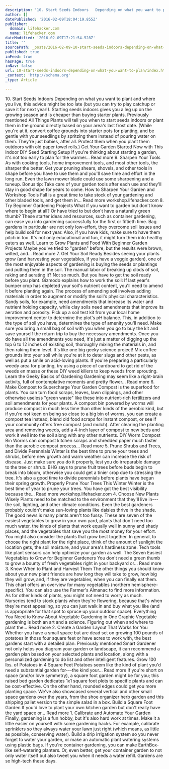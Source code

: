 ```yaml
---
description: '10. Start Seeds Indoors   Depending on what you want to plant and where you live, this advice might be too late (but you can try to play catchup or save it for '
author: []
datePublished: '2016-02-09T18:04:19.855Z'
publisher:
  domain: lifehacker.com
  name: lifehacker.com
dateModified: '2016-02-09T17:21:54.528Z'
title: ''
sourcePath: _posts/2016-02-09-10-start-seeds-indoors-depending-on-what-you-want-to-plan.md
published: true
inFeed: true
hasPage: true
inNav: false
url: 10-start-seeds-indoors-depending-on-what-you-want-to-plan/index.html
_context: 'http://schema.org'
_type: Article

---
```

10\. Start Seeds Indoors Depending on what you want to plant and where you live, this advice might be too late (but you can try to play catchup or save it for next year!). Starting seeds indoors gives you a leg up on the growing season and is cheaper than buying starter plants. Previously mentioned All Things Plants will tell you when to start seeds indoors or plant them in the ground directly based on your area's last frost date. (While you're at it, convert coffee grounds into starter pots for planting, and be gentle with your seedlings by spritzing them instead of pouring water on them. They're just babies, after all. Protect them when you plant them outdoors with old paper towel rolls.) Get Your Garden Started Now with This Indoor DIY Seed Starting Setup If you're thinking about starting a garden, it's not too early to plan for the warmer... Read more 9\. Sharpen Your Tools As with cooking tools, home improvement tools, and most other tools, the sharper the better. Get your pruning shears, shovels, and other tools in shape before you have to use them and you'll save time and effort in the long run. Even the lawn mower blade could use some sharpening and a tuneup. Bonus tip: Take care of your garden tools after each use and they'll stay in good shape for years to come. How to Sharpen Your Garden and Workshop Tools Fall is a great time to take stock of your gardening and other bladed tools, and get them in... Read more workshop.​lifehacker.​com 8\. Try Beginner Gardening Projects What if you want to garden but don't know where to begin at all? Or have tried to but don't have a naturally green thumb? These starter ideas and resources, such as container gardening, can ease you into gardening successfully for the first or fiftieth time. Bag gardens in particular are not only low-effort, they overcome soil issues and help build soil for next year. Also, if you have kids, make sure to have them pitch in too. It's not only educational and fun, it might turn them into healthy eaters as well. Learn to Grow Plants and Food With Beginner Garden Projects Maybe you've tried to "garden" before, but the results were brown, wilted, and... Read more 7\. Get Your Soil Ready Besides seeing your plants grow (and harvesting your vegetables, if you have a veggie garden), one of the most enjoyable aspects of gardening is buying the seeds or plantings and putting them in the soil. The manual labor of breaking up clods of soil, raking and aerating it? Not so much. But you have to get the soil ready before you plant. Gizmodo explains how to work the soil: If last year's bumper crop has depleted your soil's nutrient content, you'll need to amend it before planting again. The process of amending soil involves adding materials in order to augment or modify the soil's physical characteristics. Sandy soils, for example, need amendments that increase its water and nutrient holding capacity, while clay soils need amendments that improve its aeration and porosity. Pick up a soil test kit from your local home improvement center to determine the plot's pH balance. This, in addition to the type of soil you have, determines the type of amenity you'll need. Make sure you bring a small bag of soil with you when you go to buy the kit and save yourself the return trip to buy the necessary amendments. Once you do have all the amendments you need, it's just a matter of digging up the top 6 to 12 inches of existing soil, thoroughly mixing the materials in, and then raking them level. It's like one big geeky science project! Mix coffee grounds into your soil while you're at it to deter slugs and other pests, as well as put a smile on acid-loving plants. If you're preparing a particularly weedy area for planting, try using a piece of cardboard to get rid of the weeds en masse or these DIY weed killers to keep weeds from sprouting. Learn the Geeky Basics of Gardening Gardening may seem like a right-brain activity, full of contemplative moments and pretty flower... Read more 6\. Make Compost to Supercharge Your Garden Compost is the superfood for plants. You can turn food scraps, leaves, lawn clippings, and other otherwise useless "green waste" like these into nutrient-rich fertilizers and soil amendments for your plants. A compost bin powered by worms will produce compost in much less time than other kinds of the aerobic kind, but if you're not keen on being so close to a big bin of worms, you can create a compost tea instead, blend old food scraps for instant compost, or see if your community offers free compost (and mulch). After clearing the planting area and removing weeds, add a 4-inch layer of compost to new beds and work it well into the soil along with any other nutrients. DIY Worm Compost Bin Worms can compost kitchen scraps and shredded paper much faster than the aerobic compost process... Read more 5\. Prune Shrubs and Trees, and Divide Perennials Winter is the best time to prune your trees and shrubs, before new growth and warm weather can increase the risk of disease. Just make sure you do it properly, lest you do irreparable damage to the tree or shrub. BHG says to prune fruit trees before buds begin to break into bloom, otherwise you could get a tinier crop due to stressing the tree. It's also a good time to divide perennials before plants have begun their spring growth. Properly Prune Your Trees This Winter Winter is the best time of year to prune your trees. You have got the best visibility because the... Read more workshop.​lifehacker.​com 4\. Choose New Plants Wisely Plants need to be matched to the environment that they'll live in---the soil, lighting, and other climate conditions. Even the best gardeners probably couldn't make sun-loving plants like daisies thrive in the shade. The good news is many plants aren't too fussy. These are seven of the easiest vegetables to grow in your own yard, plants that don't need too much water, the kinds of plants that work equally well in sunny and shady places, and the vegetables that save you the most money for your effort. You might also consider the plants that grow best together. In general, to choose the right plant for the right place, think of the amount of sunlight the location gets, the soil moisture, and your area's hardiness zone. Tech tools like plant sensors can help optimize your garden as well. The Seven Easiest Vegetables to Grow for Beginner Gardeners You don't need a green thumb to grow a bounty of fresh vegetables right in your backyard or... Read more 3\. Know When to Plant and Harvest Them The other things you should know about your new plant friends are how long they will take to grow, how big they will grow, and, if they are vegetables, when you can finally eat them. This chart offers an overview for many vegetables (northern hemisphere-specific). You can also use the Farmer's Almanac to find more information. As for other kinds of plants, you might not need to worry as much. Nurseries tend to stock plants when they're flowering, because that's when they're most appealing, so you can just walk in and buy what you like (and is appropriate for that spot to spruce up your outdoor space). Everything You Need to Know About Vegetable Gardening in One Graphic Vegetable gardening is both an art and a science. Figuring out when and where to plant the... Read more 2\. Create a Garden Layout That Works for You Whether you have a small space but are dead set on growing 100 pounds of potatoes in those four square feet or have acres to work with, the best gardens start with a detailed plan. Previously mentioned Smart Gardener not only helps you diagram your garden or landscape, it can recommend a garden plan based on your selected plants and location, along with a personalized gardening to do list and other intelligent features. Grow 100 lbs. of Potatoes in 4 Square Feet Potatoes seem like the kind of plant you'd need a substantial garden for---the kind your... Read more If you're short on space (and/or love symmetry), a square foot garden might be for you; this raised bed garden dedicates 1x1 square foot plots to specific plants and can be cost-effective. On the other hand, rounded edges could get you more planting space. We've also showcased several vertical and other small space gardens over the years, from the shoe organizer herb garden and this shipping pallet version to the simple salad in a box. Build a Square Foot Garden If you'd love to plant your own kitchen garden but don't really have the yard space or... Read more 1\. Calibrate and Automate Your Garden Finally, gardening is a fun hobby, but it's also hard work at times. Make it a little easier on yourself with some gardening hacks. For example, calibrate sprinklers so they always water your lawn just right (which means, as little as possible, conserving water). Build a drip irrigation system so you never forget to water your garden, or make an automatic plant watering systems using plastic bags. If you're container gardening, you can make EarthBox-like self-watering planters. Or, even better, get your container garden to not only water itself but also tweet you when it needs a water refill. Gardens are so high-tech these days.